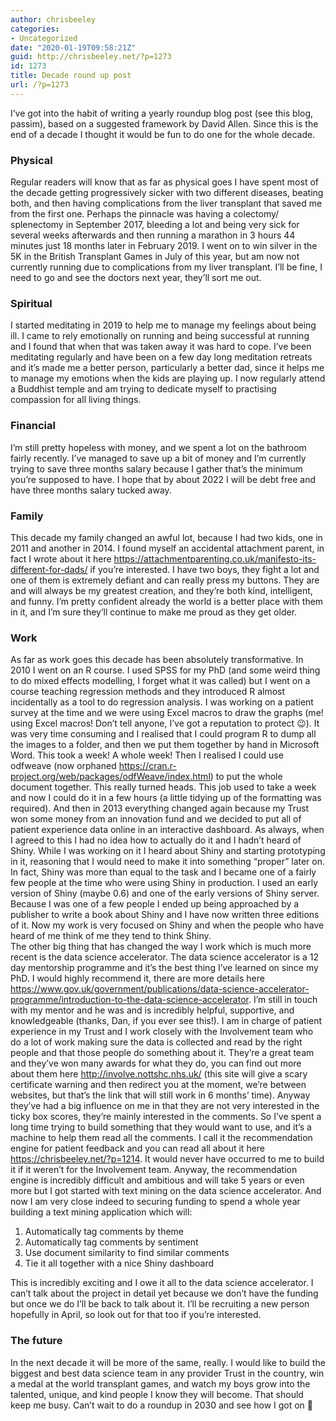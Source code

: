 ```yaml
---
author: chrisbeeley
categories:
- Uncategorized
date: "2020-01-19T09:58:21Z"
guid: http://chrisbeeley.net/?p=1273
id: 1273
title: Decade round up post
url: /?p=1273
---
```


I’ve got into the habit of writing a yearly roundup blog post (see this blog, passim), based on a suggested framework by David Allen. Since this is the end of a decade I thought it would be fun to do one for the whole decade.

### Physical

Regular readers will know that as far as physical goes I have spent most of the decade getting progressively sicker with two different diseases, beating both, and then having complications from the liver transplant that saved me from the first one. Perhaps the pinnacle was having a colectomy/ splenectomy in September 2017, bleeding a lot and being very sick for several weeks afterwards and then running a marathon in 3 hours 44 minutes just 18 months later in February 2019. I went on to win silver in the 5K in the British Transplant Games in July of this year, but am now not currently running due to complications from my liver transplant. I’ll be fine, I need to go and see the doctors next year, they’ll sort me out.

### Spiritual

I started meditating in 2019 to help me to manage my feelings about being ill. I came to rely emotionally on running and being successful at running and I found that when that was taken away it was hard to cope. I’ve been meditating regularly and have been on a few day long meditation retreats and it’s made me a better person, particularly a better dad, since it helps me to manage my emotions when the kids are playing up. I now regularly attend a Buddhist temple and am trying to dedicate myself to practising compassion for all living things.

### Financial

I’m still pretty hopeless with money, and we spent a lot on the bathroom fairly recently. I’ve managed to save up a bit of money and I’m currently trying to save three months salary because I gather that’s the minimum you’re supposed to have. I hope that by about 2022 I will be debt free and have three months salary tucked away.

### Family

This decade my family changed an awful lot, because I had two kids, one in 2011 and another in 2014. I found myself an accidental attachment parent, in fact I wrote about it here <https://attachmentparenting.co.uk/manifesto-its-different-for-dads/> if you’re interested. I have two boys, they fight a lot and one of them is extremely defiant and can really press my buttons. They are and will always be my greatest creation, and they’re both kind, intelligent, and funny. I’m pretty confident already the world is a better place with them in it, and I’m sure they’ll continue to make me proud as they get older.

### Work

As far as work goes this decade has been absolutely transformative. In 2010 I went on an R course. I used SPSS for my PhD (and some weird thing to do mixed effects modelling, I forget what it was called) but I went on a course teaching regression methods and they introduced R almost incidentally as a tool to do regression analysis. I was working on a patient survey at the time and we were using Excel macros to draw the graphs (me! using Excel macros! Don’t tell anyone, I’ve got a reputation to protect 😉). It was very time consuming and I realised that I could program R to dump all the images to a folder, and then we put them together by hand in Microsoft Word. This took a week! A whole week! Then I realised I could use odfweave (now orphaned <https://cran.r-project.org/web/packages/odfWeave/index.html>) to put the whole document together. This really turned heads. This job used to take a week and now I could do it in a few hours (a little tidying up of the formatting was required). And then in 2013 everything changed again because my Trust won some money from an innovation fund and we decided to put all of patient experience data online in an interactive dashboard. As always, when I agreed to this I had no idea how to actually do it and I hadn’t heard of Shiny. While I was working on it I heard about Shiny and starting prototyping in it, reasoning that I would need to make it into something “proper” later on. In fact, Shiny was more than equal to the task and I became one of a fairly few people at the time who were using Shiny in production. I used an early version of Shiny (maybe 0.6) and one of the early versions of Shiny server. Because I was one of a few people I ended up being approached by a publisher to write a book about Shiny and I have now written three editions of it. Now my work is very focused on Shiny and when the people who have heard of me think of me they tend to think Shiny.  
The other big thing that has changed the way I work which is much more recent is the data science accelerator. The data science accelerator is a 12 day mentorship programme and it’s the best thing I’ve learned on since my PhD. I would highly recommend it, there are more details here <https://www.gov.uk/government/publications/data-science-accelerator-programme/introduction-to-the-data-science-accelerator>. I’m still in touch with my mentor and he was and is incredibly helpful, supportive, and knowledgeable (thanks, Dan, if you ever see this!). I am in charge of patient experience in my Trust and I work closely with the Involvement team who do a lot of work making sure the data is collected and read by the right people and that those people do something about it. They’re a great team and they’ve won many awards for what they do, you can find out more about them here <http://involve.nottshc.nhs.uk/> (this site will give a scary certificate warning and then redirect you at the moment, we’re between websites, but that’s the link that will still work in 6 months’ time). Anyway they’ve had a big influence on me in that they are not very interested in the ticky box scores, they’re mainly interested in the comments. So I’ve spent a long time trying to build something that they would want to use, and it’s a machine to help them read all the comments. I call it the recommendation engine for patient feedback and you can read all about it here <https://chrisbeeley.net/?p=1214>. It would never have occurred to me to build it if it weren’t for the Involvement team. Anyway, the recommendation engine is incredibly difficult and ambitious and will take 5 years or even more but I got started with text mining on the data science accelerator. And now I am very close indeed to securing funding to spend a whole year building a text mining application which will:

1. Automatically tag comments by theme
2. Automatically tag comments by sentiment
3. Use document similarity to find similar comments
4. Tie it all together with a nice Shiny dashboard

This is incredibly exciting and I owe it all to the data science accelerator. I can’t talk about the project in detail yet because we don’t have the funding but once we do I’ll be back to talk about it. I’ll be recruiting a new person hopefully in April, so look out for that too if you’re interested.

### The future

In the next decade it will be more of the same, really. I would like to build the biggest and best data science team in any provider Trust in the country, win a medal at the world transplant games, and watch my boys grow into the talented, unique, and kind people I know they will become. That should keep me busy. Can’t wait to do a roundup in 2030 and see how I got on 🙂